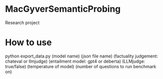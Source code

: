# MacGyverSemanticProbing
Research project

# How to use
python export_data.py (model name) (json file name) (factuality judgement: chateval or llmjudge) (entailment model: gpt4 or deberta) (LLMjudge: true/false) (temperature of model) (number of questions to run benchmark on) 
